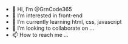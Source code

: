 - 👋 Hi, I’m @GrnCode365
- 👀 I’m interested in front-end
- 🌱 I’m currently learning html, css, javascript
- 💞️ I’m looking to collaborate on ...
- 📫 How to reach me ...

<!---
GrnCode365/GrnCode365 is a ✨ special ✨ repository because its `README.md` (this file) appears on your GitHub profile.
You can click the Preview link to take a look at your changes.
--->
